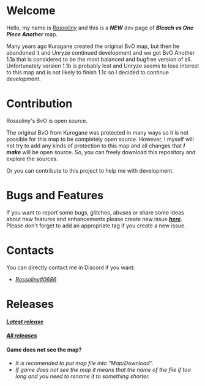 # Welcome  
  
  Hello, my name is *[Rossoliny](https://github.com/rossoliny)* and this is a *__NEW__* dev page of ***__Bleach vs One Piece Another__*** map.
  
  Many years ago Kuragane created the original BvO map, but then he abandoned it and Unryze continued development and we got BvO Another 1.1a that is considered to be the most balanced and bugfree version of all.  
  Unfortunately version 1.1b is probably lost and Unryze seems to lose interest to this map and is not likely to finish 1.1c so I decided to continue development.

# Contribution
Rossoliny's BvO is open source.  

The original BvO from Kurogane was protected in many ways so it is not possible for this map to be completely open source. However, I myself will not try to add any kinds of protection to this map and all changes that *__I make__* will be open source. So, you can freely download this repository and explore the sources.  

Or you can contribute to this project to help me with development.

# Bugs and Features

If you want to report some bugs, glitches, abuses or share some ideas about new features and enhancements please create new issue __*[here](https://github.com/rossoliny/bvo-another/issues)*__.  
Please don't forget to add an appropriate tag if you create a new issue.

# Contacts
You can directly contact me in Discord if you want:
* *[Rossoliny#0686](https://discord.com/users/0686)*

# Releases
#### *[Latest release](https://github.com/rossoliny/bvo-another/releases/tag/%231)*
#### *[All releases](https://github.com/rossoliny/bvo-another/releases)*

#### Game does not see the map?
* *It is recomended to put map file into "Map/Download".*
* *If game does not see the map it means that the name of the file if too long and you need to rename it to something shorter.*
